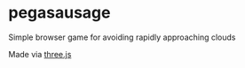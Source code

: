 # pegasausage
Simple browser game for avoiding rapidly approaching clouds

Made via [three.js](http://threejs.org)
